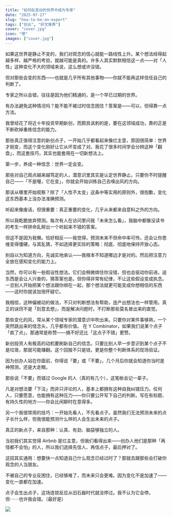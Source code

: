 ```yaml
---
title: "如何在变动的世界中成为专家"
date: "2025-07-27"
slug: "how-to-be-an-expert"
tags: ["创业", "好文推荐"]
cover: "cover.jpg"
icon: "😎"
images: ["cover.jpg"]
---
```

如果这世界是静止不变的，我们对观念的信心就能一路线性上升。某个想法经得起越多样、越严格的考验，就越可能是真的。许多人其实默默相信这一点——对「人性」这种变化不大的领域来说，这么想或许没错。



但对那些会变的东西——也就是几乎所有其他事物——你就不能再这样信任自己的判断了。



专家之所以会错，往往是因为他们精通的，是一个早已过期的世界。



有办法避免这种情况吗？能不能不被过时信念困住？答案是——可以，但得靠一点方法。



我曾经花了将近十年投资早期新创，而颇具讽刺的是，要在这领域成功，靠的正是不断砍掉重练信念的能力。



那些真正值得注意的新创点子，一开始几乎都看起来像烂主意，原因很简单：世界才刚变，而这个变化刚好让它从坏变成了对。我花了很多时间学会分辨这种「翻盘」，而这套技巧，其实也能套用在一切新想法上。



第一步，养成一种信念：世界一定会变。



那些对自己观点越来越笃定的人，潜意识里其实是认定世界静止。只要你不时提醒自己——「不是喔，它在变」，你就会开始训练自己去嗅出风的方向。



那该从哪里开始观察？除了「人性不太变」这条中等实用的原则外，很抱歉，变化这东西基本上没办法准确预测。



听起来像废话，但很重要：真正重要的变化，几乎从来都来自意料之外的方向。



所以我乾脆放弃预测。每次有人在访问里问我「未来怎么看」，我脑中都像没读书的考生一样拼命乱掰出一个听起来不错的答案。



但这不是因为我懒。恰好相反——我觉得，预测未来不但命中率可怜，还会让你思维变得僵硬。与其乱猜，不如选择更实际的策略：彻底、彻底地保持开放心态。



别自以为知道方向，先诚实地承认——我根本不知道哪边才是对的。然后把注意力全放在感知变化的能力上。



当然，你可以有一些假设性想法。它们会稍微绑住你没错，但也会驱动你前进。追东西是会让人兴奋的，猜答案也是。但你得非常有纪律，不让这些假设变成执念。
一旦别人开始把某个想法跟你绑在一起，那个想法就更可能变成你想相信的东西——这时你就该加倍怀疑它。



我相信，这种偏被动的做法，不只对判断想法有帮助，连产出想法也一样管用。真正的诀窍不是「刻意去想」，而是解决问题时，不打断那些莫名冒出来的直觉。



那些变化的风，常从某个领域专家的潜意识中吹出来。只要你对某件事够熟，一个突然跳出来的怪念头，几乎都有价值。
在 Y Combinator，如果我们说某个点子「疯了点」，那通常是称赞——搞不好还比「这点子不错」更赞。



新创投资人有极高的动机要刷新自己的信念。只要比别人早一步意识到某个点子不是垃圾，那就可能赚翻。这个回报不只是钱，更是你整个判断体系的现场验证。



因为创办人站在你面前，你得说「要」或「不要」，几个月后你就会知道你当时是神预测，还是大走眼。



那些说「不要」而错过 Google 的人（真的有几个），这笔帐会记一辈子。



凡是对想法要「下注」而非只评论的人，基本上都拥有这种自我纠错压力。任何人，只要愿意，也能拥有这种压力——你只要公开写下自己的判断。写在有标题、有持久性的地方——你会比闲聊时在意得多。



另一个我很常用的技巧：一开始先看人，不先看点子。虽然我们无法预测未来的点子长什么样，但我很能预测什么样的人会生出未来的点子。



真正的新点子，来自那种：认真、有劲、脑袋够独立的人。



当初我们其实觉得 Airbnb 是烂主意，但我们看得出来——创办人他们是那种「再怪都不会怕」的人，所以我们选择先信人、再信点子，最后押对了。



这招其实通用：想要快一点知道自己什么观念已经过时了？那就去跟那些会打破你观念的人当朋友。



不被自己的专业反困住，已经够难了，而未来只会更难。因为变化不是加速了——变化一直都在加速。



点子会生出点子，这场连锁反应从旧石器时代就没停过。我不认为它会停。
但⋯⋯也许我会错。（最好是）




![](https://prod-files-secure.s3.us-west-2.amazonaws.com/112d0858-5090-4d34-a606-b75eb8d65fd2/46476355-9cf3-4e99-9b7a-3531bc426380/1000202064.png?X-Amz-Algorithm=AWS4-HMAC-SHA256&X-Amz-Content-Sha256=UNSIGNED-PAYLOAD&X-Amz-Credential=ASIAZI2LB466RTFPIXJP%2F20250929%2Fus-west-2%2Fs3%2Faws4_request&X-Amz-Date=20250929T181951Z&X-Amz-Expires=3600&X-Amz-Security-Token=IQoJb3JpZ2luX2VjEFAaCXVzLXdlc3QtMiJHMEUCIQCT4DndbNYyfxuMUnPgw6OgDttlUWFGoMpgFlvS1lnJjwIgeNmyv5eyqup7iHcGYJFHlWjBrIMVKwcuzoaePvY3bUMqiAQI2f%2F%2F%2F%2F%2F%2F%2F%2F%2F%2FARAAGgw2Mzc0MjMxODM4MDUiDLmpjv0CTWWSO%2Ft6oSrcA0kf8D%2BOMB6ksYhW22lTgqC3SNpyEPMtpTJ7975eyAUCuVmJQTjfi05Rii7Fem5HIYL3t9%2FDk8a2PIzRpsevCyplpQUAyrN%2FA0mLfMFOamKeqwu%2Bxid6RA6ibNt6FWlxKaV6SYumOth855SnoNpgx8RD%2BxIkQfUCXAN%2BdqpaHByhgKVncAacbVFhxeI94K%2FyaEHhHTteNiYdoUiE628TXAzZ1mWaxo9QdhUJQpN2ihPQ%2FQXgp2d0fVdWdrQ3ZqQjhXaa3osW6y66tHgnEQleCaXA2ofMFSCR5sf3p86gYHq32ZuYtdYfLhTJWqcLei%2BtIa636jjlJiMZ1H3txTtIAAvq0LEsgfgzq1LA%2B3VIjjmH7AvKWqV6dwld88B%2FXsKWlsTgJ8bd93xs3LX8qiJaTZr6AfJG0OvaoIXE6D87pfVIzvfKCAsHYIpC7q%2Fz%2BVptvJfNcjXnCZRJZb9nfVKzhGK7ZoNZ5CTQoT6tK4hHiQiFLLuccVZVJibyrO%2BXainb2gDPq%2Bj0QPZGnWYkFnnw7MCfceEqY9sPPHtmhXU4fyeFXFFDVMPlw9wEVcZCFxtf7QlF7ICv8pJbIz4VObRW2FHScduXHRpJkjeS3WERHPumzfa0bBdKkBwwQQcBMJXV6sYGOqUBZUyZMd9gtkXpMaUK%2BFK%2F%2FSgV3qnHPNCmK7WkjLMILw%2F1oQFz3t3%2Bnu5eDx3eX3TA6iFxZsjrRMVLZ3wricEVyTcCObhVgWJvNtT2lUhc6UDXHZPVNJPFCdmB%2FLh6hbhd%2FVB8Oz0tWSDzXsJ5juXxn9OLSF6ogPSUvdU8Nw2tP0aWNaft5zrdg7URsDJHKrVWs86hrIWoKIbhR2bdt%2F7CsTTh7IdT&X-Amz-Signature=c8268ff8e66c48232ae0a20345e3eaa1f96364661664e7b4d958d345a59b6ea8&X-Amz-SignedHeaders=host&x-amz-checksum-mode=ENABLED&x-id=GetObject)

